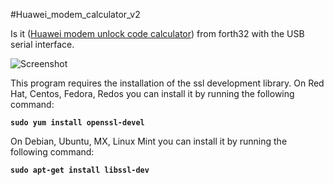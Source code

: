 #Huawei_modem_calculator_v2

Is it ([Huawei modem unlock code calculator](https://github.com/forth32/huaweicalc)) from forth32 with the USB serial interface.

![Screenshot](https://github.com/bigbigmdm/Huawei_modem_calculator_v2/blob/main/img/huawei_calc.png)

This program requires the installation of the ssl development library.
On Red Hat, Centos, Fedora, Redos you can install it by running the following command:

**`sudo yum install openssl-devel`**

On Debian, Ubuntu, MX, Linux Mint you can install it by running the following command:

**`sudo apt-get install libssl-dev`**
